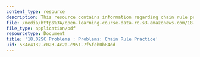 ```yaml
---
content_type: resource
description: This resource contains information regarding chain rule practice.
file: /media/https%3A/open-learning-course-data-rc.s3.amazonaws.com/18-02sc-multivariable-calculus-fall-2010/534e4132c0234c2ac9517f5feb0b84dd_MIT18_02SC_pb_40_quest.pdf
file_type: application/pdf
resourcetype: Document
title: '18.02SC Problems : Problems: Chain Rule Practice'
uid: 534e4132-c023-4c2a-c951-7f5feb0b84dd
---
```

